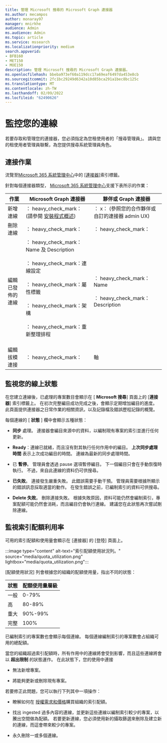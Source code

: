 ```yaml
---
title: 管理 Microsoft 搜尋的 Microsoft Graph 連接器
ms.author: mecampos
author: monaray97
manager: mnirkhe
audience: Admin
ms.audience: Admin
ms.topic: article
ms.service: mssearch
ms.localizationpriority: medium
search.appverid:
- BFB160
- MET150
- MOE150
description: 管理 Microsoft 搜尋的 Microsoft Graph 連接器。
ms.openlocfilehash: bbeba973ef60a119dcc17a69eaf6497da453e8cb
ms.sourcegitcommit: 2fc1bc29249d6342a10d85bca291a1bec8bc125c
ms.translationtype: MT
ms.contentlocale: zh-TW
ms.lasthandoff: 02/09/2022
ms.locfileid: "62490626"
---
```

# <a name="monitor-your-connections"></a>監控您的連線

若要存取和管理您的連接器，您必須指定為您租使用者的「搜尋管理員」。 請與您的租使用者管理員聯繫，為您提供搜尋系統管理員角色。

## <a name="connection-operations"></a>連接作業

流覽至[Microsoft 365 系統管理中心](https://admin.microsoft.com)中的 [[連接器]](https://admin.microsoft.com/Adminportal/Home#/MicrosoftSearch/Connectors)索引標籤。

針對每個連接器類型， [Microsoft 365 系統管理中心](https://admin.microsoft.com)支援下表所示的作業：

作業 | Microsoft Graph 連接器 | 夥伴或 Graph 連接器
--- | --- | ---
新增連線 | ： heavy_check_mark： (請參閱 [安裝程式概述](configure-connector.md))  | ： x： (參照您的合作夥伴或自訂的連接器 admin UX) 
刪除連線 | ： heavy_check_mark： | ： heavy_check_mark：
編輯已發佈的連線 | ： heavy_check_mark： Name 及 Description<br></br> ： heavy_check_mark：連線設定<br></br> ： heavy_check_mark：屬性標籤<br></br> ： heavy_check_mark：架構<br></br> ： heavy_check_mark：重新整理排程<br></br> | ： heavy_check_mark： Name<br></br> ： heavy_check_mark： Description
編輯拔模連接 | ： heavy_check_mark： | 軸

## <a name="monitor-your-connection-state"></a>監視您的線上狀態

在您建立連線後，已處理的專案數目會顯示在 [ **Microsoft 搜尋**] 頁面上的 [**連接器**] 索引標籤上。 在初次完整編目成功完成之後，會顯示定期增加編目的進度。 此頁面提供連接器之日常作業的相關資訊，以及記錄檔及錯誤歷程記錄的概覽。

每個連線的 [ **狀態** ] 欄中會顯示五種狀態：

* **同步** 處理。 連接器會編目來源中的資料，以編制現有專案的索引並進行任何更新。

* **Ready**：連線已就緒，而且沒有對其執行任何作用中的編目。 **上次同步處理時間** 表示上次成功編目的時間。 連線為最新的同步處理時間。

* 已 **暫停**。 管理員會透過 pause 選項暫停編目。 下一個編目只會在手動恢復時執行。 不過，來自此連線的資料仍可供搜尋。

* **已失敗**。 連接發生嚴重失敗。 此錯誤需要手動干預。 管理員需要根據所顯示的錯誤訊息採取適當的動作。 在發生錯誤之前，已編制索引的資料可供搜尋。

* **Delete 失敗**。 刪除連接失敗。 根據失敗原因，資料可能仍然會編制索引，專案配額可能仍然會消耗，而且編目仍會執行連線。 建議您在此狀態再次嘗試刪除連線。

## <a name="monitor-your-index-quota-utilization"></a>監視索引配額利用率

可用的索引配額和使用量會顯示在 [連接器] 的 [登陸] 頁面上。

:::image type="content" alt-text="索引配額使用狀況列。" source="media/quota_utilization.png" lightbox="media/quota_utilization.png":::

[配額使用狀況] 列會根據您的組織的配額使用量，指出不同的狀態：

狀態 | 配額使用量層級
--- | --- 
一般 | 0-79%
高 | 80-89%
重大 | 90%-99%
完整 | 100%

已編制索引的專案數也會顯示每個連線。 每個連線編制索引的專案數會占組織可用的總配額。

當您的組織超過索引配額時，所有作用中的連線將會受到影響，而且這些連線將會以 **超出限制** 的狀態運作。 在此狀態下，您的使用中連接  

* 無法新增專案。

* 將能夠更新或刪除現有專案。

若要修正此問題，您可以執行下列其中一項操作：

* 瞭解如何在 [授權需求和價格](licensing.md)購買組織的索引配額。

* 找出 ingested 過多內容的連線，並更新這些連線以編制索引較少的專案，以騰出空間做為配額。 若要更新連線，您必須使用新的攝取篩選來刪除及建立新的連線，而這會帶來較少的專案。

* 永久刪除一或多個連線。
